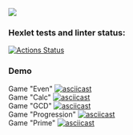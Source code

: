 <a href="https://codeclimate.com/github/aar87/java-project-61/maintainability"><img src="https://api.codeclimate.com/v1/badges/d2a4fa590ebb77cd802b/maintainability" /></a>

### Hexlet tests and linter status:
[![Actions Status](https://github.com/aar87/java-project-61/actions/workflows/hexlet-check.yml/badge.svg)](https://github.com/aar87/java-project-61/actions)

[//]: # ()
### Demo
Game "Even" [![asciicast](https://asciinema.org/a/8V0EOAMD3L0ZQLCqOSsaXJ47j.svg)](https://asciinema.org/a/8V0EOAMD3L0ZQLCqOSsaXJ47j) \
Game "Calc" [![asciicast](https://asciinema.org/a/ktptHpCTNTV8XfnX446w7PUvz.svg)](https://asciinema.org/a/ktptHpCTNTV8XfnX446w7PUvz) \
Game "GCD" [![asciicast](https://asciinema.org/a/P09dDnutp6NBhu0dRaJnrhgdj.svg)](https://asciinema.org/a/P09dDnutp6NBhu0dRaJnrhgdj) \
Game "Progression" [![asciicast](https://asciinema.org/a/mLFEGmlDwhaLmBmfjl0UX9m0u.svg)](https://asciinema.org/a/mLFEGmlDwhaLmBmfjl0UX9m0u) \
Game "Prime" [![asciicast](https://asciinema.org/a/kwciwrfgkz5f9FAQBCMBtjrvu.svg)](https://asciinema.org/a/kwciwrfgkz5f9FAQBCMBtjrvu)
